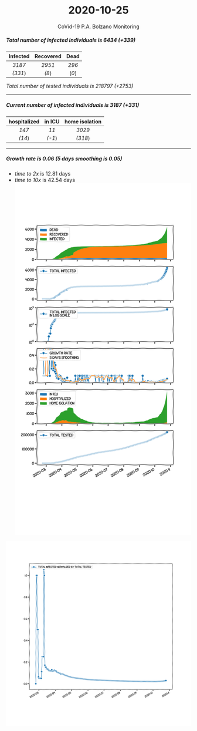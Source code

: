 <div align='center'>

# 2020-10-25
CoVid-19 P.A. Bolzano Monitoring
</div>

##### Total number of infected individuals is 6434 (+339)
Infected | Recovered | Dead
:---: | :---: | :---:
*3187* | *2951* | *296*
*(331*) | *(8*) | (*0*)

*Total number of tested individuals is 218797 (+2753)*
***
##### Current number of infected individuals is 3187 (+331)
hospitalized | in ICU | home isolation
:---: | :---: | :---:
*147* |*11* |*3029*
*(14*) |*(-1*) |*(318*)
***
##### Growth rate is 0.06 (5 days smoothing is 0.05)
- *time to 2x* is 12.81 days
- *time to 10x* is 42.54 days
![stats][stats]

![infected_normalized][infected_normalized]

[stats]: stats_P.A.Bolzano.png
[infected_normalized]: infected_normalized_P.A.Bolzano.png
